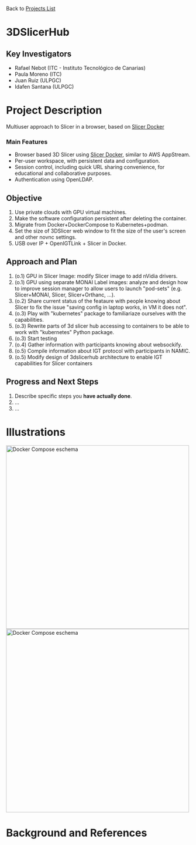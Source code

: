 Back to [Projects List](../../README.md#ProjectsList)

# 3DSlicerHub

## Key Investigators

- Rafael Nebot (ITC - Instituto Tecnológico de Canarias)
- Paula Moreno (ITC)
- Juan Ruiz (ULPGC)
- Idafen Santana (ULPGC)

# Project Description

Multiuser approach to Slicer in a browser, based on [Slicer Docker](https://github.com/pieper/SlicerDockers)

### Main Features

- Browser based 3D Slicer using [Slicer Docker](https://github.com/pieper/SlicerDockers), similar to AWS AppStream.
- Per-user workspace, with persistent data and configuration.
- Session control, including quick URL sharing convenience, for educational and collaborative purposes.
- Authentication using OpenLDAP.

## Objective

<!-- Describe here WHAT you would like to achieve (what you will have as end result). -->

1. Use private clouds with GPU virtual machines.
2. Make the software configuration persistent after deleting the container.
3. Migrate from Docker+DockerCompose to Kubernetes+podman.
4. Set the size of 3DSlicer web window to fit the size of the user's screen and other novnc settings.
5. USB over IP + OpenIGTLink + Slicer in Docker.

## Approach and Plan

<!-- Describe here HOW you would like to achieve the objectives stated above. -->

1. (o.1) GPU in Slicer Image: modify Slicer image to add nVidia drivers.
2. (o.1) GPU using separate MONAI Label images: analyze and design how to improve session manager to allow users to launch "pod-sets" (e.g. Slicer+MONAI, Slicer, Slicer+Orthanc, ...). 
3. (o.2) Share current status of the feataure with people knowing about Slicer to fix the issue "saving config in laptop works, in VM it does not".
4. (o.3) Play with "kubernetes" package to familiariaze ourselves with the capabilities.
5. (o.3) Rewrite parts of 3d slicer hub accessing to containers to be able to work with "kubernetes" Python package.
6. (o.3) Start testing
7. (o.4) Gather information with participants knowing about websockify. 
8. (o.5) Compile information about IGT protocol with participants in NAMIC.
9. (o.5) Modify design of 3dslicerhub architecture to enable IGT capabilities for Slicer containers

## Progress and Next Steps

<!-- Up[Readme.md](..%2FReadme.md)date this section as you make progress, describing of what you have ACTUALLY DONE. If there are specific steps that you could not complete then you can describe them here, too. -->

1. Describe specific steps you **have actually done**.
1. ...
1. ...

# Illustrations

<img alt="Docker Compose eschema" src="3dslicerhub_esquema_2.png" width="500"/>


<img alt="Docker Compose eschema" src="3dslicerhub_esquema.png" width="500"/>

# Background and References

<!-- If you developed any software, include link to the source code repository. If possible, also add links to sample data, and to any relevant publications. -->
